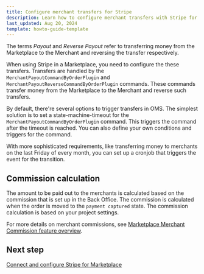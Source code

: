 ```yaml
---
title: Configure merchant transfers for Stripe
description: Learn how to configure merchant transfers with Stripe for your Spryker Marketplace project
last_updated: Aug 20, 2024
template: howto-guide-template
---
```


The terms *Payout* and *Reverse Payout* refer to transferring money from the Marketplace to the Merchant and reversing the transfer respectively.

When using Stripe in a Marketplace, you need to configure the these transfers. Transfers are handled by the `MerchantPayoutCommandByOrderPlugin` and `MerchantPayoutReverseCommandByOrderPlugin` commands. These commands transfer money from the Marketplace to the Merchant and reverse such transfers.

By default, there're several options to trigger transfers in OMS. The simplest solution is to set a state-machine-timeout for the `MerchantPayoutCommandByOrderPlugin` command. This triggers the command after the timeout is reached. You can also define your own conditions and triggers for the command.

With more sophisticated requirements, like transferring money to merchants on the last Friday of every month, you can set up a cronjob that triggers the event for the transition.

## Commission calculation

The amount to be paid out to the merchants is calculated based on the commission that is set up in the Back Office. The commission is calculated when the order is moved to the `payment captured` state. The commission calculation is based on your project settings.

For more details on merchant commissions, see [Marketplace Merchant Commission feature overview](/docs/pbc/all/merchant-management/202410.0/marketplace/marketplace-merchant-commission-feature-overview.html).

## Next step

[Connect and configure Stripe for Marketplace](/docs/pbc/all/payment-service-provider/latest/marketplace/stripe-third-party-integration/connect-and-configure-stripe-for-marketplace.html)
